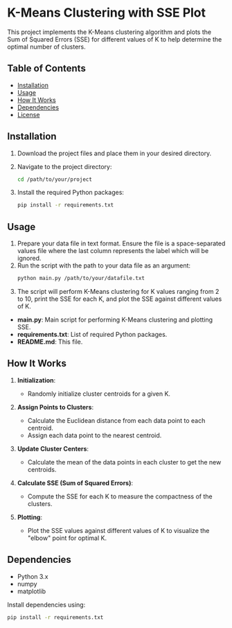 # K-Means Clustering with SSE Plot

This project implements the K-Means clustering algorithm and plots the Sum of Squared Errors (SSE) for different values of K to help determine the optimal number of clusters.

## Table of Contents

- [Installation](#installation)
- [Usage](#usage)
- [How It Works](#how-it-works)
- [Dependencies](#dependencies)
- [License](#license)

## Installation

1. Download the project files and place them in your desired directory.

2. Navigate to the project directory:
    ```sh
    cd /path/to/your/project
    ```

3. Install the required Python packages:
    ```sh
    pip install -r requirements.txt
    ```

## Usage

1. Prepare your data file in text format. Ensure the file is a space-separated values file where the last column represents the label which will be ignored.
2. Run the script with the path to your data file as an argument:
    ```sh
    python main.py /path/to/your/datafile.txt
    ```
3. The script will perform K-Means clustering for K values ranging from 2 to 10, print the SSE for each K, and plot the SSE against different values of K.


- **main.py**: Main script for performing K-Means clustering and plotting SSE.
- **requirements.txt**: List of required Python packages.
- **README.md**: This file.

## How It Works

1. **Initialization**:
    - Randomly initialize cluster centroids for a given K.

2. **Assign Points to Clusters**:
    - Calculate the Euclidean distance from each data point to each centroid.
    - Assign each data point to the nearest centroid.

3. **Update Cluster Centers**:
    - Calculate the mean of the data points in each cluster to get the new centroids.

4. **Calculate SSE (Sum of Squared Errors)**:
    - Compute the SSE for each K to measure the compactness of the clusters.

5. **Plotting**:
    - Plot the SSE values against different values of K to visualize the "elbow" point for optimal K.

## Dependencies

- Python 3.x
- numpy
- matplotlib

Install dependencies using:
```sh
pip install -r requirements.txt


